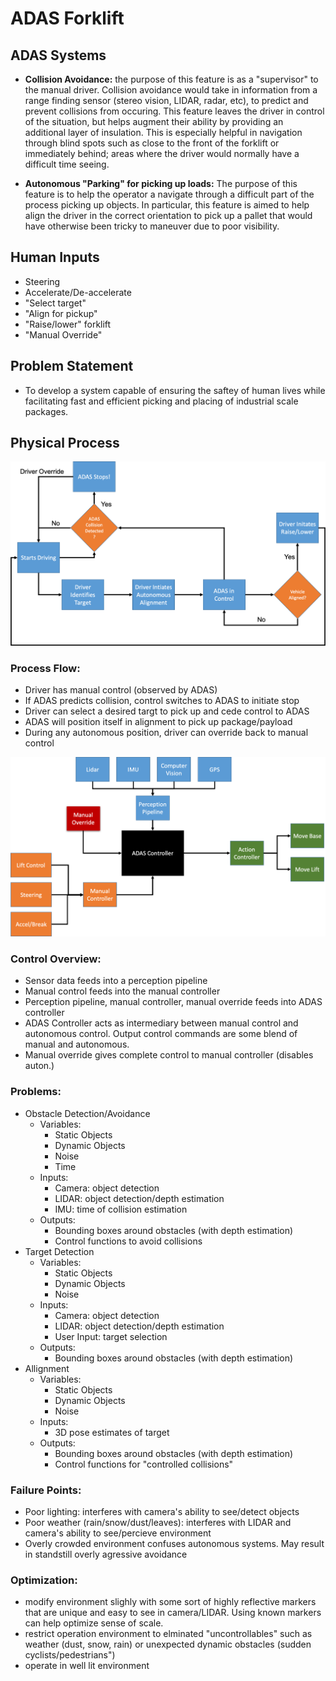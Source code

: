 # ADAS Forklift 

## ADAS Systems
- **Collision Avoidance:** the purpose of this feature is as a "supervisor" to the
manual driver. Collision avoidance would take in information from a range finding
sensor (stereo vision, LIDAR, radar, etc), to predict and prevent collisions from
occuring. This feature leaves the driver in control of the situation, but helps
augment their ability by providing an additional layer of insulation. This is
especially helpful in navigation through blind spots such as close to the front
of the forklift or immediately behind; areas where the driver would normally
have a difficult time seeing. 

- **Autonomous "Parking" for picking up loads:** The purpose of this feature is 
to help the operator a navigate through a difficult part of the process picking
up objects. In particular, this feature is aimed to help align the driver in the
correct orientation to pick up a pallet that would have otherwise been tricky
to maneuver due to poor visibility. 

## Human Inputs
- Steering
- Accelerate/De-accelerate
- "Select target"
- "Align for pickup"
- "Raise/lower" forklift
- "Manual Override"

## Problem Statement
- To develop a system capable of ensuring the saftey of human lives while facilitating 
fast and efficient picking and placing of industrial scale packages. 

## Physical Process

![process](figures/process_flow.png)

### Process Flow:
- Driver has manual control (observed by ADAS)
- If ADAS predicts collision, control switches to ADAS to initiate stop
- Driver can select a desired targt to pick up and cede control to ADAS
- ADAS will position itself in alignment to pick up package/payload
- During any autonomous position, driver can override back to manual control

![overview](figures/control_overview.png)

### Control Overview:
- Sensor data feeds into a perception pipeline
- Manual control feeds into the manual controller
- Perception pipeline, manual controller, manual override feeds into ADAS controller
- ADAS Controller acts as intermediary between manual control and autonomous control.
Output control commands are some blend of manual and autonomous. 
- Manual override gives complete control to manual controller (disables auton.)

### Problems: 
- Obstacle Detection/Avoidance
  - Variables: 
    - Static Objects
    - Dynamic Objects
    - Noise
    - Time
  - Inputs: 
    - Camera: object detection
    - LIDAR: object detection/depth estimation
    - IMU: time of collision estimation
  - Outputs:
    - Bounding boxes around obstacles (with depth estimation)
    - Control functions to avoid collisions
- Target Detection
  - Variables: 
    - Static Objects
    - Dynamic Objects
    - Noise
  - Inputs:
    - Camera: object detection
    - LIDAR: object detection/depth estimation
    - User Input: target selection
  - Outputs:
    - Bounding boxes around obstacles (with depth estimation)
- Allignment
  - Variables: 
    - Static Objects
    - Dynamic Objects
    - Noise
  - Inputs:
    - 3D pose estimates of target
  - Outputs:
    - Bounding boxes around obstacles (with depth estimation)
    - Control functions for "controlled collisions"

### Failure Points:
- Poor lighting: interferes with camera's ability to see/detect objects
- Poor weather (rain/snow/dust/leaves): interferes with LIDAR and camera's 
ability to see/percieve environment
- Overly crowded environment confuses autonomous systems. May result in standstill
overly agressive avoidance

### Optimization:
- modify environment slighly with some sort of highly reflective markers that 
are unique and easy to see in camera/LIDAR. Using known markers can help optimize 
sense of scale. 
- restrict operation environment to elminated "uncontrollables" such as weather
(dust, snow, rain) or unexpected dynamic obstacles (sudden cyclists/pedestrians")
- operate in well lit environment

